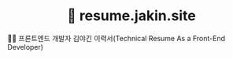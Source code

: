 <div align="center"><h1> 🥦 resume.jakin.site </h1></div>
<p> 🧑‍💻 프론트엔드 개발자 김야긴 이력서(Technical Resume As a Front-End Developer)</p>
